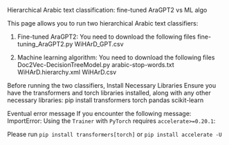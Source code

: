 Hierarchical Arabic text classification: fine-tuned AraGPT2 vs ML algo

This page allows you to run two hierarchical Arabic text classifiers:

1. Fine-tuned AraGPT2: You need to download the following files
fine-tuning_AraGPT2.py
WiHArD_GPT.csv


2. Machine learning algorithm: You need to download the following files 
Doc2Vec-DecisionTreeModel.py
arabic-stop-words.txt
WiHArD.hierarchy.xml
WiHArD.csv


Before running the two classifiers, Install Necessary Libraries
Ensure you have the transformers and torch libraries installed, along with any other necessary libraries:
pip install transformers torch pandas scikit-learn

Eventual error message
If you encounter the following message:
ImportError: Using the `Trainer` with `PyTorch` requires `accelerate>=0.20.1`: 

Please run `pip install transformers[torch]` or `pip install accelerate -U`





